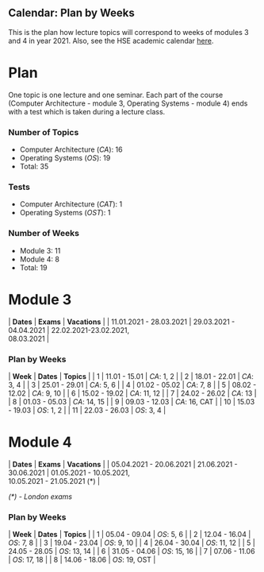 Calendar: Plan by Weeks
---

This is the plan how lecture topics will correspond to weeks of modules 3 and 4 in year 2021.
Also, see the HSE academic calendar [here](https://www.hse.ru/education/academ).

# Plan

One topic is one lecture and one seminar.
Each part of the course (Computer Architecture - module 3, Operating Systems - module 4)
ends with a test which is taken during a lecture class.  

### Number of Topics

* Computer Architecture (_CA_): 16
* Operating Systems (_OS_): 19
* Total: 35

### Tests

* Computer Architecture (_CAT_): 1
* Operating Systems (_OST_): 1

### Number of Weeks

* Module 3: 11
* Module 4: 8
* Total: 19

# Module 3

| __Dates__               | __Exams__               | __Vacations__                          |
| 11.01.2021 - 28.03.2021 | 29.03.2021 - 04.04.2021 | 22.02.2021-23.02.2021, <br/>08.03.2021 |

### Plan by Weeks

| __Week__ | __Dates__     | __Topics__    |
| 1        | 11.01 - 15.01 | _CA_: 1, 2    | 
| 2        | 18.01 - 22.01 | _CA_: 3, 4    |
| 3        | 25.01 - 29.01 | _CA_: 5, 6    |
| 4        | 01.02 - 05.02 | _CA_: 7, 8    |
| 5        | 08.02 - 12.02 | _CA_: 9, 10   |
| 6        | 15.02 - 19.02 | _CA_: 11, 12  |
| 7        | 24.02 - 26.02 | _CA_: 13      |
| 8        | 01.03 - 05.03 | _CA_: 14, 15  |
| 9        | 09.03 - 12.03 | _CA_: 16, CAT |
| 10       | 15.03 - 19.03 | _OS_: 1, 2    |
| 11       | 22.03 - 26.03 | _OS_: 3, 4    |

# Module 4

| __Dates__               | __Exams__               | __Vacations__                                             |
| 05.04.2021 - 20.06.2021 | 21.06.2021 - 30.06.2021 | 01.05.2021 - 10.05.2021, <br/>10.05.2021 - 21.05.2021 (*) |

_(*) - London exams_


### Plan by Weeks

| __Week__ | __Dates__     | __Topics__    |
| 1        | 05.04 - 09.04 | _OS_: 5, 6    |
| 2        | 12.04 - 16.04 | _OS_: 7, 8    |
| 3        | 19.04 - 23.04 | _OS_: 9, 10   |
| 4        | 26.04 - 30.04 | _OS_: 11, 12  |
| 5        | 24.05 - 28.05 | _OS_: 13, 14  |
| 6        | 31.05 - 04.06 | _OS_: 15, 16  |
| 7        | 07.06 - 11.06 | _OS_: 17, 18  |
| 8        | 14.06 - 18.06 | _OS_: 19, OST |
